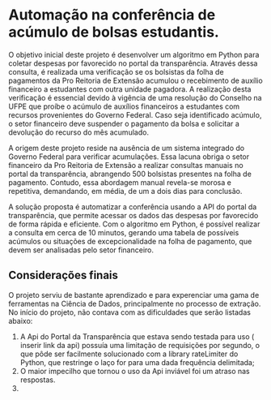 # Automação na conferência de acúmulo de bolsas estudantis. 

O objetivo inicial deste projeto é desenvolver um algoritmo em Python para coletar despesas por favorecido no portal da transparência. Através dessa consulta, é realizada uma verificação se os bolsistas da folha de pagamentos da Pro Reitoria de Extensão acumulou o recebimento de auxílio financeiro a estudantes com outra unidade pagadora. A realização desta verificação é essencial devido à vigência de uma resolução do Conselho na UFPE que proíbe o acúmulo de auxílios financeiros a estudantes com recursos provenientes do Governo Federal. Caso seja identificado acúmulo, o setor financeiro deve suspender o pagamento da bolsa e solicitar a devolução do recurso do mês acumulado.

A origem deste projeto reside na ausência de um sistema integrado do Governo Federal para verificar acumulações. Essa lacuna obriga o setor financeiro da Pro Reitoria de Extensão a realizar consultas manuais no portal da transparência, abrangendo 500 bolsistas presentes na folha de pagamento. Contudo, essa abordagem manual revela-se morosa e repetitiva, demandando, em média, de um a dois dias para conclusão.

A solução proposta é automatizar a conferência usando a API do portal da transparência, que permite acessar os dados das despesas por favorecido de forma rápida e eficiente. Com o algoritmo em Python, é possível realizar a consulta em cerca de 10 minutos, gerando uma tabela de possíveis acúmulos ou situações de excepcionalidade na folha de pagamento, que devem ser analisadas pelo setor financeiro.

## Considerações finais

O projeto serviu de bastante aprendizado e para experenciar uma gama de ferramentas na Ciência de Dados, principalmente no processo de extração. No início do projeto, não contava com as dificuldades que serão listadas abaixo:

1. A Api do Portal da Transparência que estava sendo testada para uso ( inserir link da api) possuía uma limitação de requisições por segundo, o que pôde ser facilmente solucionado com a library rateLimiter do Python, que restringe o laço for para uma dada frequência delimitada;
2. O maior impecilho que tornou o uso da Api inviável foi um atraso nas respostas.
3.
